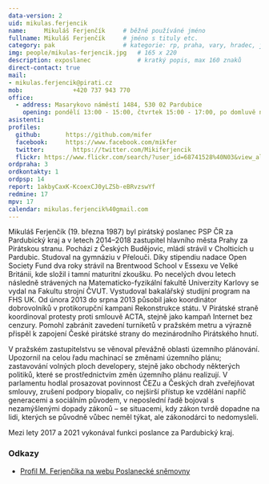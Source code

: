 ```yaml
---
data-version: 2
uid: mikulas.ferjencik
name:     Mikuláš Ferjenčík  	# běžně používáné jméno
fullname: Mikuláš Ferjenčík  	# jméno s tituly etc.
category: pak                	# kategorie: rp, praha, vary, hradec, jmk, senat
img: people/mikulas-ferjencik.jpg   # 165 x 220
description: exposlanec            	# kratký popis, max 160 znaků
direct-contact: true
mail:
- mikulas.ferjencik@pirati.cz
mob:			  +420 737 943 770
office: 
  - address: Masarykovo náměstí 1484, 530 02 Pardubice
    opening: pondělí 13:00 - 15:00, čtvrtek 15:00 - 17:00, po domluvě na tel. č. 604 794 181
asistenti:
profiles:
  github:       https://github.com/mifer
  facebook:     https://www.facebook.com/mikfer
  twitter: 		  https://twitter.com/Mikiferjencik
  flickr: https://www.flickr.com/search/?user_id=68741528%40N03&view_all=1&text=Ferjen
ordpraha: 3
ordkontakty: 1
ordpsp: 14
report: 1akbyCaxK-KcoexCJ0yLZSb-eBRvzswYf
redmine: 17
mpv: 17
calendar: mikulas.ferjencik%40gmail.com
---
```


Mikuláš Ferjenčík (19. března 1987) byl pirátský poslanec PSP ČR za Pardubický kraj a v letech 2014–2018 zastupitel hlavního města Prahy za Pirátskou stranu. Pochází z Českých Budějovic, mládí strávil v Cholticích u Pardubic. Studoval na gymnáziu v Přelouči. Díky stipendiu nadace Open Society Fund dva roky strávil na Brentwood School v Essexu ve Velké Británii, kde složil i tamní maturitní zkoušku. Po necelých dvou letech následně strávených na Matematicko-fyzikální fakultě Univerzity Karlovy se vydal na Fakultu strojní ČVUT. Vystudoval bakalářský studijní program na FHS UK. Od února 2013 do srpna 2013 působil jako koordinátor dobrovolníků v protikorupční kampani Rekonstrukce státu. V Pirátské straně koordinoval protesty proti smlouvě ACTA, stejně jako kampaň Internet bez cenzury. Pomohl zabránit zavedení turniketů v pražském metru a výrazně přispěl k zapojení České pirátské strany do mezinárodního Pirátského hnutí.

V pražském zastupitelstvu se věnoval převážně oblasti územního plánování. Upozornil na celou řadu machinací se změnami územního plánu; zastavování volných ploch developery, stejně jako obchody některých politiků, které se prostřednictvím změn územního plánu realizují. V parlamentu hodlal prosazovat povinnost ČEZu a Českých drah zveřejňovat smlouvy, zrušení podpory biopaliv, co nejširší přístup ke vzdělání napříč generacemi a sociálním původem, v neposlední řadě  bojoval s nezamýšlenými dopady zákonů – se situacemi, kdy zákon tvrdě dopadne na lidi, kterých se původně vůbec neměl týkat, ale zákonodárci to nedomysleli.

Mezi lety 2017 a 2021 vykonával funkci poslance za Pardubický kraj. 

### Odkazy

* [Profil M. Ferjenčíka na webu Poslanecké sněmovny](http://www.psp.cz/sqw/detail.sqw?id=6450)
